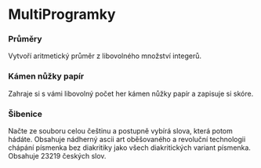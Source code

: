 # MultiProgramky
### Průměry
Vytvoří aritmetický průměr z libovolného množství integerů.
### Kámen nůžky papír
Zahraje si s vámi libovolný počet her kámen nůžky papír a zapisuje si skóre.
### Šibenice
Načte ze souboru celou češtinu a postupně vybírá slova, která potom hádáte. Obsahuje nádherný ascii art oběšovaného a revoluční technologii chápání písmenka bez diakritiky jako všech diakritických variant písmenka. Obsahuje 23219 českých slov.
